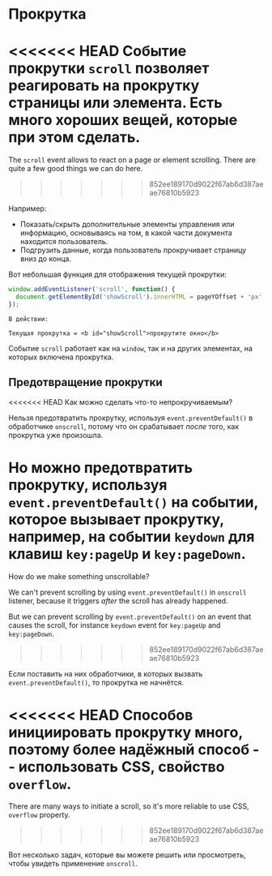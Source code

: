 # Прокрутка

<<<<<<< HEAD
Событие прокрутки `scroll` позволяет реагировать на прокрутку страницы или элемента. Есть много хороших вещей, которые при этом сделать.
=======
The `scroll` event allows to react on a page or element scrolling. There are quite a few good things we can do here.
>>>>>>> 852ee189170d9022f67ab6d387aeae76810b5923

Например:
- Показать/скрыть дополнительные элементы управления или информацию, основываясь на том, в какой части документа находится пользователь.
- Подгрузить данные, когда пользователь прокручивает страницу вниз до конца.

Вот небольшая функция для отображения текущей прокрутки:

```js autorun
window.addEventListener('scroll', function() {
  document.getElementById('showScroll').innerHTML = pageYOffset + 'px';
});
```

```online
В действии:

Текущая прокрутка = <b id="showScroll">прокрутите окно</b>
```

Событие `scroll` работает как на `window`, так и на других элементах, на которых включена прокрутка.

## Предотвращение прокрутки

<<<<<<< HEAD
Как можно сделать что-то непрокручиваемым?

Нельзя предотвратить прокрутку, используя `event.preventDefault()` в обработчике `onscroll`, потому что он срабатывает *после* того, как прокрутка уже произошла.

Но можно предотвратить прокрутку, используя `event.preventDefault()` на событии, которое вызывает прокрутку, например, на событии `keydown` для клавиш `key:pageUp` и `key:pageDown`.
=======
How do we make something unscrollable?

We can't prevent scrolling by using `event.preventDefault()` in `onscroll` listener, because it triggers *after* the scroll has already happened.

But we can prevent scrolling by `event.preventDefault()` on an event that causes the scroll, for instance `keydown` event for `key:pageUp` and `key:pageDown`.
>>>>>>> 852ee189170d9022f67ab6d387aeae76810b5923

Если поставить на них обработчики, в которых вызвать `event.preventDefault()`, то прокрутка не начнётся.

<<<<<<< HEAD
Способов инициировать прокрутку много, поэтому более надёжный способ -- использовать CSS, свойство `overflow`.
=======
There are many ways to initiate a scroll, so it's more reliable to use CSS, `overflow` property.
>>>>>>> 852ee189170d9022f67ab6d387aeae76810b5923

Вот несколько задач, которые вы можете решить или просмотреть, чтобы увидеть применение `onscroll`.
